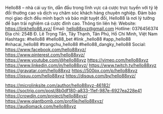 Hello88 – nhà cái uy tín, dẫn đầu trong lĩnh vực cá cược trực tuyến với tỷ lệ đổi thưởng cao và dịch vụ chăm sóc khách hàng chuyên nghiệp. Đảm bảo mọi giao dịch đều minh bạch và bảo mật tuyệt đối, Hello88 là nơi lý tưởng để bạn trải nghiệm cá cược đỉnh cao.
Thông tin liên hệ:
Website: https://linkhello88.xyz/
Email: hello88xyz@gmail.com
Hotline: 0376456374
Địa chỉ: 254B Đ. Lê Trọng Tấn, Tây Thạnh, Tân Phú, Hồ Chí Minh, Việt Nam
Hashtags: #hello88 #hello88_bet #link _hello88 #app_hello88 #nhacai_hello88 #trangchu_hello88 #hello88_dangky_hello88
Social:
https://www.facebook.com/hello88xyz/
https://www.pinterest.com/hello88xyz/
https://www.youtube.com/@hello88xyz
https://vimeo.com/hello88xyz
https://www.linkedin.com/in/hello88xyz/
https://www.twitch.tv/hello88xyz
https://gravatar.com/hello88xyz
https://500px.com/p/hello88xyz
https://issuu.com/hello88xyz
https://disqus.com/by/hello88xyz/

https://microlinksite.com/author/hello88xyz-46182/
https://soctrip.com/post/8b0df180-a833-11ef-987e-6927ea228e41
https://crowdin.com/project/hello88xyz/
https://www.giantbomb.com/profile/hello88xyz/
https://audiomack.com/hello88xyz
